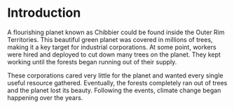# Introduction

A flourishing planet known as Chibbier could be found inside the Outer Rim Territories.
This beautiful green planet was covered in millions of trees, making it a key target for industrial corporations.
At some point, workers were hired and deployed to cut down many trees on the planet.
They kept working until the forests began running out of their supply.

These corporations cared very little for the planet and wanted every single useful resource gathered.
Eventually, the forests completely ran out of trees and the planet lost its beauty.
Following the events, climate change began happening over the years.
